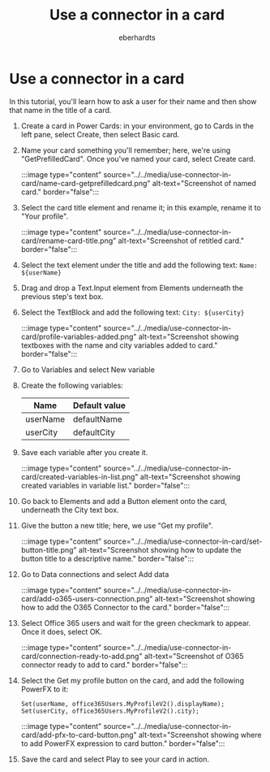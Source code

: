 ﻿---
title: "Use a connector in a card"
description: "Learn how to add one connector to your card, and walk through an example"
keywords: "Power Cards, Power Cards Designer, Power Apps, Cards, connectors"
ms.date: 03/18/2022
ms.topic: article
author: eberhardts
ms.author: v-eberhardts
manager: shellyha
ms.reviewer: 
ms.custom: 
ms.collection: 
---

# Use a connector in a card

In this tutorial, you'll learn how to ask a user for their name and then show that name in the title of a card.

1. Create a card in Power Cards: in your environment, go to Cards in the left pane, select Create, then select Basic card.

1. Name your card something you'll remember; here, we're using "GetPrefilledCard". Once you've named your card, select Create card.

   :::image type="content" source="../../media/use-connector-in-card/name-card-getprefilledcard.png" alt-text="Screenshot of named card." border="false":::

1. Select the card title element and rename it; in this example, rename it to "Your profile".

   :::image type="content" source="../../media/use-connector-in-card/rename-card-title.png" alt-text="Screenshot of retitled card." border="false":::

1. Select the text element under the title and add the following text: `Name: ${userName}`

1. Drag and drop a Text.Input element from Elements underneath the previous step's text box.

1. Select the TextBlock and add the following text: `City: ${userCity}`

   :::image type="content" source="../../media/use-connector-in-card/profile-variables-added.png" alt-text="Screenshot showing textboxes with the name and city variables added to card." border="false":::

1. Go to Variables and select New variable

1. Create the following variables:

   | Name     | Default value |
   |----------|---------------|
   | userName | defaultName   |
   | userCity | defaultCity   |

1. Save each variable after you create it.

   :::image type="content" source="../../media/use-connector-in-card/created-variables-in-list.png" alt-text="Screenshot showing created variables in variable list." border="false":::

1. Go back to Elements and add a Button element onto the card, underneath the City text box.

1. Give the button a new title; here, we use "Get my profile".

   :::image type="content" source="../../media/use-connector-in-card/set-button-title.png" alt-text="Screenshot showing how to update the button title to a descriptive name." border="false":::

1. Go to Data connections and select Add data

   :::image type="content" source="../../media/use-connector-in-card/add-o365-users-connection.png" alt-text="Screenshot showing how to add the O365 Connector to the card." border="false":::

1. Select Office 365 users and wait for the green checkmark to appear. Once it does, select OK.

   :::image type="content" source="../../media/use-connector-in-card/connection-ready-to-add.png" alt-text="Screenshot of O365 connector ready to add to card." border="false":::

1. Select the Get my profile button on the card, and add the following PowerFX to it:

    ```powerfx
    Set(userName, office365Users.MyProfileV2().displayName);  
    Set(userCity, office365Users.MyProfileV2().city);
    ```

   :::image type="content" source="../../media/use-connector-in-card/add-pfx-to-card-button.png" alt-text="Screenshot showing where to add PowerFX expression to card button." border="false":::

1. Save the card and select Play to see your card in action.
